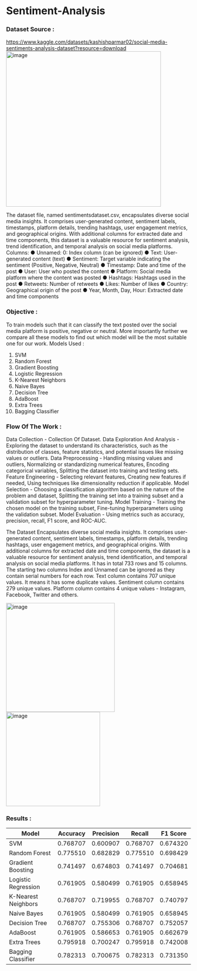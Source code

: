 # Sentiment-Analysis
### Dataset Source : 
https://www.kaggle.com/datasets/kashishparmar02/social-media-sentiments-analysis-dataset?resource=download
<img width="422" alt="image" src="https://github.com/user-attachments/assets/449f8c67-aeca-482a-8db7-a2f8dd91572c">

The dataset file, named sentimentsdataset.csv, encapsulates diverse social media insights. It comprises user-generated content, sentiment labels, timestamps, platform details, trending hashtags, user engagement metrics, and geographical origins. With additional columns for extracted date and time components, this dataset is a valuable resource for sentiment analysis, trend identification, and temporal analysis on social media platforms.
Columns:
● Unnamed: 0: Index column (can be ignored)
● Text: User-generated content (text)
● Sentiment: Target variable indicating the sentiment (Positive, Negative, Neutral)
● Timestamp: Date and time of the post
● User: User who posted the content
● Platform: Social media platform where the content was posted
● Hashtags: Hashtags used in the post
● Retweets: Number of retweets
● Likes: Number of likes
● Country: Geographical origin of the post
● Year, Month, Day, Hour: Extracted date and time components

### Objective :
To train models such that it can classify the text posted over the social media platform is positive, negative or neutral. More importantly further we compare all these models to find out which model will be the most suitable one for our work.
Models Used :
1. SVM
2. Random Forest
3. Gradient Boosting
4. Logistic Regression
5. K-Nearest Neighbors
6. Naive Bayes
7. Decision Tree
8. AdaBoost
9. Extra Trees
10. Bagging Classifier
    
### Flow Of The Work :
Data Collection - Collection Of Dataset.
Data Exploration And Analysis - Exploring the dataset to understand its characteristics, such as the distribution of classes, feature statistics, and potential issues like missing values or outliers. 
Data Preprocessing - Handling missing values and outliers, Normalizing or standardizing numerical features, Encoding categorical variables, Splitting the dataset into training and testing sets.
Feature Engineering - Selecting relevant features, Creating new features if needed, Using techniques like dimensionality reduction if applicable.
Model Selection - Choosing a classification algorithm based on the nature of the problem and dataset, Splitting the training set into a training subset and a validation subset for hyperparameter tuning.
Model Training - Training the chosen model on the training subset, Fine-tuning hyperparameters using the validation subset.
Model Evaluation - Using metrics such as accuracy, precision, recall, F1 score, and ROC-AUC.

The Dataset Encapsulates diverse social media insights. It comprises user-generated content, sentiment labels, timestamps, platform details, trending hashtags, user engagement metrics, and geographical origins. With additional columns for extracted date and time components, the dataset is a valuable resource for sentiment analysis, trend identification, and temporal analysis on social media platforms. It has in total 733 rows and 15 columns. The starting two columns Index and Unnamed can be ignored as they contain serial numbers for each row. Text column contains 707 unique values. It means it has some duplicate values. Sentiment column contains
279 unique values. Platform column contains 4 unique values - Instagram, Facebook, Twitter and others.

<img width="296" alt="image" src="https://github.com/user-attachments/assets/c8b398b0-369a-48a1-8573-dbe05164fd8d">        <img width="256" alt="image" src="https://github.com/user-attachments/assets/a9a23f0f-9738-44a2-b93d-45c965a57cbe">

### Results :

| Model                  | Accuracy  | Precision | Recall   | F1 Score |
|------------------------|-----------|-----------|----------|----------|
| SVM                    | 0.768707  | 0.600907  | 0.768707 | 0.674320 |
| Random Forest          | 0.775510  | 0.682829  | 0.775510 | 0.698429 |
| Gradient Boosting      | 0.741497  | 0.674803  | 0.741497 | 0.704681 |
| Logistic Regression    | 0.761905  | 0.580499  | 0.761905 | 0.658945 |
| K-Nearest Neighbors    | 0.768707  | 0.719955  | 0.768707 | 0.740797 |
| Naive Bayes            | 0.761905  | 0.580499  | 0.761905 | 0.658945 |
| Decision Tree          | 0.768707  | 0.755306  | 0.768707 | 0.752057 |
| AdaBoost               | 0.761905  | 0.586653  | 0.761905 | 0.662679 |
| Extra Trees            | 0.795918  | 0.700247  | 0.795918 | 0.742008 |
| Bagging Classifier     | 0.782313  | 0.700675  | 0.782313 | 0.731350 |

